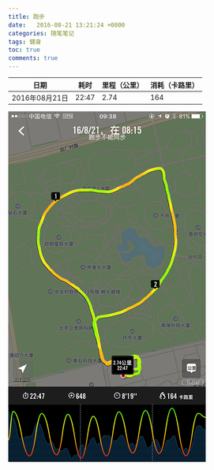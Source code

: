 ```yaml
---
title: 跑步
date:   2016-08-21 13:21:24 +0800
categories: 随笔笔记
tags: 健身
toc: true
comments: true
---
```

日期|耗时|里程（公里）|消耗（卡路里）
---|----|----|----
2016年08月21日|22:47|2.74|164

<!-- more -->

![跑步](0821Health/20160821.png)










